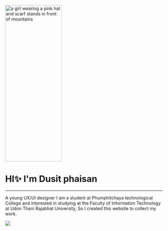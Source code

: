 <img src="https://media1.tenor.com/m/u8qHYsVgOrwAAAAC/sao-gun.gif" width="60%" height="500px" alt="a girl wearing a pink hat and scarf stands in front of mountains" fetchpriority="high" style="max-width: 833px;">
<h1>HI✨ I'm Dusit phaisan </h1>
<hr>
<p> A young UX/UI designer
I am a student at Phumphitchaya technological College and interested in studying at the Faculty of Information Technology at Udon Thani Rajabhat University, So I created this website to collect my work.</p>
<p>
  <a href="https://skillicons.dev">
    <img src="https://skillicons.dev/icons?i=vscode,html,css,js,bootstrap,php,mysql,git,github,c,java,mongodb" />
  </a>
</p>

<!--
**BoxDusit/BoxDusit** is a ✨ _special_ ✨ repository because its `README.md` (this file) appears on your GitHub profile.

Here are some ideas to get you started:

- 🔭 I’m currently working on ...
- 🌱 I’m currently learning ...
- 👯 I’m looking to collaborate on ...
- 🤔 I’m looking for help with ...
- 💬 Ask me about ...
- 📫 How to reach me: ...
- 😄 Pronouns: ...
- ⚡ Fun fact: ...
-->
